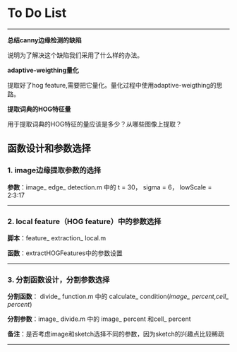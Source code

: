 # To Do List
---

**总结canny边缘检测的缺陷**

说明为了解决这个缺陷我们采用了什么样的办法。



**adaptive-weigthing量化**

提取好了hog feature,需要把它量化。量化过程中使用adaptive-weigthing的思路。


**提取词典的HOG特征量**

用于提取词典的HOG特征的量应该是多少？从哪些图像上提取？




## 函数设计和参数选择

### 1. image边缘提取参数的选择
**参数**：image_ edge_ detection.m 中的 
t = 30，
sigma = 6，
lowScale = 2:3:17

---
### 2. local feature（HOG feature）中的参数选择

**脚本**：feature_ extraction_ local.m

**函数**：extractHOGFeatures中的参数设置

---

### 3. 分割函数设计，分割参数选择

**分割函数**：
divide_ function.m 中的 calculate_ condition(*image_ percent*,*cell_ percent*)

**分割参数**：image_ divide.m 中的 image_ percent 和cell_ percent

**备注**：是否考虑image和sketch选择不同的参数，因为sketch的兴趣点比较稀疏

---


